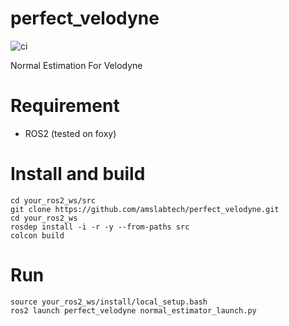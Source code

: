 # perfect_velodyne
![ci](https://github.com/amslabtech/perfect_velodyne/workflows/ci/badge.svg)

Normal Estimation For Velodyne

# Requirement

- ROS2 (tested on foxy) 

# Install and build
```
cd your_ros2_ws/src
git clone https://github.com/amslabtech/perfect_velodyne.git
cd your_ros2_ws
rosdep install -i -r -y --from-paths src
colcon build 
```

# Run
```
source your_ros2_ws/install/local_setup.bash
ros2 launch perfect_velodyne normal_estimator_launch.py
```
